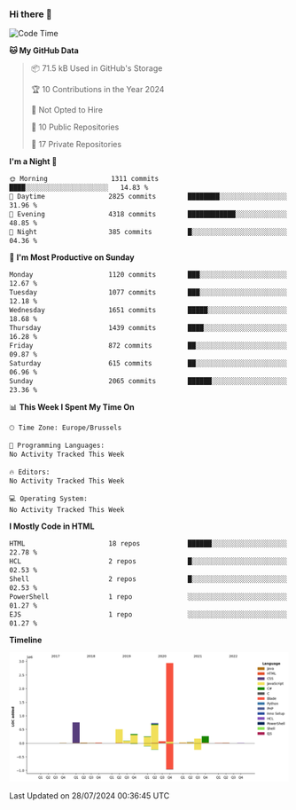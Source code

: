 ### Hi there 👋

<!--START_SECTION:waka-->
![Code Time](http://img.shields.io/badge/Code%20Time-1%2C222%20hrs%2056%20mins-blue)

**🐱 My GitHub Data** 

> 📦 71.5 kB Used in GitHub's Storage 
 > 
> 🏆 10 Contributions in the Year 2024
 > 
> 🚫 Not Opted to Hire
 > 
> 📜 10 Public Repositories 
 > 
> 🔑 17 Private Repositories 
 > 
**I'm a Night 🦉** 

```text
🌞 Morning                1311 commits        ████░░░░░░░░░░░░░░░░░░░░░   14.83 % 
🌆 Daytime                2825 commits        ████████░░░░░░░░░░░░░░░░░   31.96 % 
🌃 Evening                4318 commits        ████████████░░░░░░░░░░░░░   48.85 % 
🌙 Night                  385 commits         █░░░░░░░░░░░░░░░░░░░░░░░░   04.36 % 
```
📅 **I'm Most Productive on Sunday** 

```text
Monday                   1120 commits        ███░░░░░░░░░░░░░░░░░░░░░░   12.67 % 
Tuesday                  1077 commits        ███░░░░░░░░░░░░░░░░░░░░░░   12.18 % 
Wednesday                1651 commits        █████░░░░░░░░░░░░░░░░░░░░   18.68 % 
Thursday                 1439 commits        ████░░░░░░░░░░░░░░░░░░░░░   16.28 % 
Friday                   872 commits         ██░░░░░░░░░░░░░░░░░░░░░░░   09.87 % 
Saturday                 615 commits         ██░░░░░░░░░░░░░░░░░░░░░░░   06.96 % 
Sunday                   2065 commits        ██████░░░░░░░░░░░░░░░░░░░   23.36 % 
```


📊 **This Week I Spent My Time On** 

```text
🕑︎ Time Zone: Europe/Brussels

💬 Programming Languages: 
No Activity Tracked This Week

🔥 Editors: 
No Activity Tracked This Week

💻 Operating System: 
No Activity Tracked This Week
```

**I Mostly Code in HTML** 

```text
HTML                     18 repos            ██████░░░░░░░░░░░░░░░░░░░   22.78 % 
HCL                      2 repos             █░░░░░░░░░░░░░░░░░░░░░░░░   02.53 % 
Shell                    2 repos             █░░░░░░░░░░░░░░░░░░░░░░░░   02.53 % 
PowerShell               1 repo              ░░░░░░░░░░░░░░░░░░░░░░░░░   01.27 % 
EJS                      1 repo              ░░░░░░░░░░░░░░░░░░░░░░░░░   01.27 % 
```



**Timeline**

![Lines of Code chart](https://raw.githubusercontent.com/guillaumedeplancke/guillaumedeplancke/main/assets/bar_graph.png)


 Last Updated on 28/07/2024 00:36:45 UTC
<!--END_SECTION:waka-->
